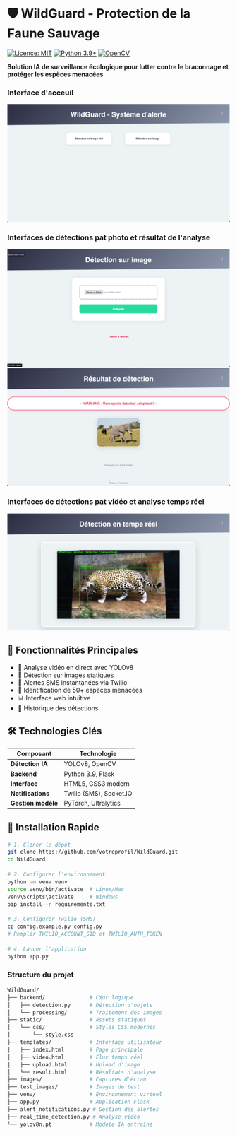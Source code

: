 # 🛡️ WildGuard - Protection de la Faune Sauvage

[![Licence: MIT](https://img.shields.io/badge/Licence-MIT-yellow.svg)](https://opensource.org/licenses/MIT)
[![Python 3.9+](https://img.shields.io/badge/Python-3.9+-blue.svg)](https://www.python.org/)
[![OpenCV](https://img.shields.io/badge/OpenCV-4.7-green.svg)](https://opencv.org/)

**Solution IA de surveillance écologique pour lutter contre le braconnage et protéger les espèces menacées**

### Interface d'acceuil

![Interface WildGuard](images/index.png)

### Interfaces de détections pat photo et résultat de l'analyse

![Interface de détection par photo](images/photo.png)
![Résultat de la détection par photo](images/result.png)

### Interfaces de détections pat vidéo et analyse temps réel

![Interface de détection par vidéo](images/video.png)

## 🌟 Fonctionnalités Principales
- 🎥 Analyse vidéo en direct avec YOLOv8
- 📸 Détection sur images statiques
- 🔔 Alertes SMS instantanées via Twilio
- 🦁 Identification de 50+ espèces menacées
- 📊 Interface web intuitive
- 🚨 Historique des détections

## 🛠 Technologies Clés
| Composant               | Technologie                          |
|-------------------------|--------------------------------------|
| **Détection IA**        | YOLOv8, OpenCV                       |
| **Backend**             | Python 3.9, Flask                    |
| **Interface**           | HTML5, CSS3 modern                   |
| **Notifications**       | Twilio (SMS), Socket.IO              |
| **Gestion modèle**      | PyTorch, Ultralytics                 |

## 🚀 Installation Rapide

```bash
# 1. Cloner le dépôt
git clone https://github.com/votreprofil/WildGuard.git
cd WildGuard

# 2. Configurer l'environnement
python -m venv venv
source venv/bin/activate  # Linux/Mac
venv\Scripts\activate     # Windows
pip install -r requirements.txt

# 3. Configurer Twilio (SMS)
cp config.example.py config.py
# Remplir TWILIO_ACCOUNT_SID et TWILIO_AUTH_TOKEN

# 4. Lancer l'application
python app.py
```

### **Structure du projet**

```bash
WildGuard/
├── backend/              # Cœur logique
│   ├── detection.py      # Détection d'objets
│   └── processing/       # Traitement des images
├── static/               # Assets statiques
│   └── css/              # Styles CSS modernes
│       └── style.css     
├── templates/            # Interface utilisateur
│   ├── index.html        # Page principale
│   ├── video.html        # Flux temps réel
│   ├── upload.html       # Upload d'image
│   └── result.html       # Résultats d'analyse
├── images/               # Captures d'écran
├── test_images/          # Images de test
├── venv/                 # Environnement virtuel
├── app.py                # Application Flask
├── alert_notifications.py # Gestion des alertes
├── real_time_detection.py # Analyse vidéo
└── yolov8n.pt            # Modèle IA entraîné
```
